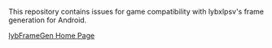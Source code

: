 This repository contains issues for game compatibility with lybxlpsv's frame generation for Android.

[lybFrameGen Home Page](https://lybxlpsv.com/framegen/)
